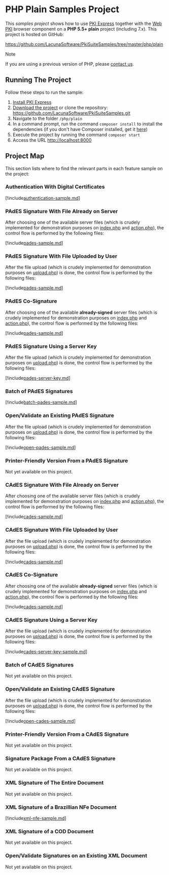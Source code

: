 # PHP Plain Samples Project

This *samples project* shows how to use [PKI Express](../index.md) together with the [Web PKI](../../web-pki/index.md) browser component on a **PHP 5.5+ plain** project (including 7.x). This project is hosted on GitHub:

<https://github.com/LacunaSoftware/PkiSuiteSamples/tree/master/php/plain>

> [!NOTE]
> If you are using a previous version of PHP, please [contact us](https://www.lacunasoftware.com/en/home/purchase).

## Running The Project

Follow these steps to run the sample:

1. [Install PKI Express](../setup/index.md)
1. [Download the project](https://github.com/LacunaSoftware/PkiSuiteSamples/archive/master.zip) or clone the repository: <https://github.com/LacunaSoftware/PkiSuiteSamples.git>
1. Navigate to the folder `/php/plain`
1. In a command prompt, run the command `composer install` to install the dependencies (if you don't have Composer installed, get it [here](https://getcomposer.org/))
1. Execute the project by running the command `composer start`
1. Access the URL <http://localhost:8000>

## Project Map

This section lists where to find the relevant parts in each feature sample on the project:

### Authentication With Digital Certificates

[!include[authentication-sample.md](../../../../includes/pki-express/php/authentication-sample.md)]

### PAdES Signature With File Already on Server

After choosing one of the available server files (which is crudely implemented for demonstration purposes on [index.php](https://github.com/LacunaSoftware/PkiSuiteSamples/blob/master/php/plain/public/server-files/index.php) and [action.php](https://github.com/LacunaSoftware/PkiSuiteSamples/blob/master/php/plain/public/server-files/action.php)), the control flow is performed by the following files:

[!include[pades-sample.md](../../../../includes/pki-express/php/pades-sample.md)]

### PAdES Signature With File Uploaded by User

After the file upload (which is crudely implemented for demonstration purposes on [upload.php](https://github.com/LacunaSoftware/PkiSuiteSamples/blob/master/php/plain/public/upload.php)) is done, the control flow is performed by the following files:

[!include[pades-sample.md](../../../../includes/pki-express/php/pades-sample.md)]

### PAdES Co-Signature

After choosing one of the available **already-signed** server files (which is crudely implemented for demonstration purposes on [index.php](https://github.com/LacunaSoftware/PkiSuiteSamples/blob/master/php/plain/public/server-files/index.php) and [action.php](https://github.com/LacunaSoftware/PkiSuiteSamples/blob/master/php/plain/public/server-files/action.php)), the control flow is performed by the following files:

[!include[pades-sample.md](../../../../includes/pki-express/php/pades-sample.md)]

### PAdES Signature Using a Server Key

After the file upload (which is crudely implemented for demonstration purposes on [upload.php](https://github.com/LacunaSoftware/PkiSuiteSamples/blob/master/php/plain/public/upload.php)) is done, the control flow is performed by the following files:

[!include[pades-server-key.md](../../../../includes/pki-express/php/pades-server-key-sample.md)]

### Batch of PAdES Signatures

[!include[batch-pades-sample.md](../../../../includes/pki-express/php/batch-pades-sample.md)]

### Open/Validate an Existing PAdES Signature

After the file upload (which is crudely implemented for demonstration purposes on [upload.php](https://github.com/LacunaSoftware/PkiSuiteSamples/blob/master/php/plain/public/upload.php)) is done, the control flow is performed by the following files:

[!include[open-pades-sample.md](../../../../includes/pki-express/php/open-pades-sample.md)]

### Printer-Friendly Version From a PAdES Signature

Not yet available on this project.

### CAdES Signature With File Already on Server

After choosing one of the available server files (which is crudely implemented for demonstration purposes on [index.php](https://github.com/LacunaSoftware/PkiSuiteSamples/blob/master/php/plain/public/server-files/index.php) and [action.php](https://github.com/LacunaSoftware/PkiSuiteSamples/blob/master/php/plain/public/server-files/action.php)), the control flow is performed by the following files:

[!include[cades-sample.md](../../../../includes/pki-express/php/cades-sample.md)]

### CAdES Signature With File Uploaded by User

After the file upload (which is crudely implemented for demonstration purposes on [upload.php](https://github.com/LacunaSoftware/PkiSuiteSamples/blob/master/php/plain/public/upload.php)) is done, the control flow is performed by the following files:

[!include[cades-sample.md](../../../../includes/pki-express/php/cades-sample.md)]

### CAdES Co-Signature

After choosing one of the available **already-signed** server files (which is crudely implemented for demonstration purposes on [index.php](https://github.com/LacunaSoftware/PkiSuiteSamples/blob/master/php/plain/public/server-files/index.php) and [action.php](https://github.com/LacunaSoftware/PkiSuiteSamples/blob/master/php/plain/public/server-files/action.php)), the control flow is performed by the following files:

[!include[cades-sample.md](../../../../includes/pki-express/php/cades-sample.md)]

### CAdES Signature Using a Server Key

After the file upload (which is crudely implemented for demonstration purposes on [upload.php](https://github.com/LacunaSoftware/PkiSuiteSamples/blob/master/php/plain/public/upload.php)) is done, the control flow is performed by the following files:

[!include[cades-server-key-sample.md](../../../../includes/pki-express/php/cades-server-key-sample.md)]

### Batch of CAdES Signatures

Not yet available on this project.

### Open/Validate an Existing CAdES Signature

After the file upload (which is crudely implemented for demonstration purposes on [upload.php](https://github.com/LacunaSoftware/PkiSuiteSamples/blob/master/php/plain/public/upload.php)) is done, the control flow is performed by the following files:

[!include[open-cades-sample.md](../../../../includes/pki-express/php/open-cades-sample.md)]

### Printer-Friendly Version From a CAdES Signature

Not yet available on this project.

### Signature Package From a CAdES Signature

Not yet available on this project.

### XML Signature of The Entire Document

Not yet available on this project.

### XML Signature of a Brazillian NFe Document

[!include[xml-nfe-sample.md](../../../../includes/pki-express/php/xml-nfe-sample.md)]

### XML Signature of a COD Document

Not yet available on this project.

### Open/Validate Signatures on an Existing XML Document

Not yet available on this project.
